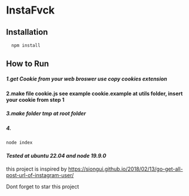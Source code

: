 # InstaFvck

## Installation

```bash
  npm install
```

## How to Run

##### 1.get Cookie from your web broswer use copy cookies extension

#### 2.make file cookie.js see example cookie.example at utils folder, insert your cookie from step 1

##### 3.make folder tmp at root folder

##### 4.

```bash
node index
```

#### <i>Tested at ubuntu 22.04 and node 19.9.0</i>

this project is inspired by
https://siongui.github.io/2018/02/13/go-get-all-post-url-of-instagram-user/

Dont forget to star this project

